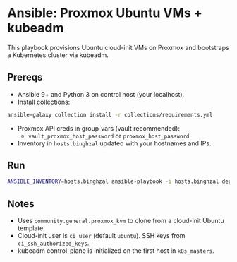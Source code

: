 # Ansible: Proxmox Ubuntu VMs + kubeadm

This playbook provisions Ubuntu cloud-init VMs on Proxmox and bootstraps a Kubernetes cluster via
kubeadm.

## Prereqs

- Ansible 9+ and Python 3 on control host (your localhost).
- Install collections:

```sh
ansible-galaxy collection install -r collections/requirements.yml
```

- Proxmox API creds in group_vars (vault recommended):
  - `vault_proxmox_host_password` or `proxmox_host_password`
- Inventory in `hosts.binghzal` updated with your hostnames and IPs.

## Run

```sh
ANSIBLE_INVENTORY=hosts.binghzal ansible-playbook -i hosts.binghzal deploy.yml
```

## Notes

- Uses `community.general.proxmox_kvm` to clone from a cloud-init Ubuntu template.
- Cloud-init user is `ci_user` (default `ubuntu`). SSH keys from `ci_ssh_authorized_keys`.
- kubeadm control-plane is initialized on the first host in `k8s_masters`.
